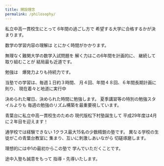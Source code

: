 ```yaml
---
title: 開設理念
permalink: /philosophy/
---
```

私立中高一貫校生にとって
6年間の過ごし方で
希望する大学に合格するかが決まります。

数学の学習内容の理解は
とにかく時間がかかります。

無理なく難関大学の数学入試問題を
解く力はこの6年間を計画的に、
継続して取り組むことが
結局最も近道です。

勉強は　爆発力よりも持続力です。

当塾での学習は、毎週１日約３時間、
月４回、年間４８回、６年間長期計画に則り、
現在着々と地道に実行中

決められた曜日、決められた時間に勉強します。
夏季講習等の特別の勉強スタイルよりも
毎週の勉強のリズム構築を最重要視しています。

青葉台に私立中高一貫校生のための
現代版松下村塾誕生して
平成29年度は4月に２年目を迎えます！

通学校では経験できない
1クラス最大15名の少数精鋭の塾です。
異なる学校の生徒がこの青葉台教室に
集まり、互いに刺激しあいながら
切磋琢磨します。

理想的には中1の最初からこの塾で
学んでいただくことです。

途中入塾も誠意をもって
指導・先導いたします。
